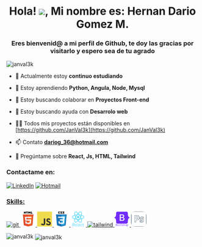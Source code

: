 <h1 align="center">Hola! <img src="https://github.com/TheDudeThatCode/TheDudeThatCode/blob/master/Assets/Developer.gif" width="30px">, Mi nombre es: Hernan Dario Gomez M.</h1>
<h3 align="center">Eres bienvenid@ a mi perfil de Github, te doy las gracias por visitarlo y espero sea de tu agrado</h3>

<p align="left"> <img src="https://komarev.com/ghpvc/?username=janval3k&label=Profile%20views&color=0e75b6&style=flat" alt="janval3k" /> </p>

- 🔭 Actualmente estoy **continuo estudiando**

- 🌱 Estoy aprendiendo **Python, Angula, Node, Mysql**

- 👯 Estoy buscando colaborar en **Proyectos Front-end**

- 🤝 Estoy buscando ayuda con **Desarrolo web**

- 👨‍💻 Todos mis proyectos están disponibles en [https://github.com/JanVal3k](https://github.com/JanVal3k)

- :mailbox: Contato **dariog_36@hotmail.com**

- 💬 Pregúntame sobre **React, Js, HTML, Tailwind**

<h3 align="left">Contactame en:</h3>
<p align="left">
<a href="https://www.linkedin.com/in/hernan-dario-gomez-marquez-b12958203/" target="blank"><img src="https://img.shields.io/static/v1?style=for-the-badge&message=LinkedIn&color=0A66C2&logo=LinkedIn&logoColor=FFFFFF&label=" alt="LinkedIn" /></a>
<a href="mailto:dariog_36@hormail.com" target="_blank">
<img src="https://img.shields.io/static/v1?style=for-the-badge&message=Hotmail&color=0078D4&logo=Microsoft%20Outlook&logoColor=FFFFFF&label=" alt="Hotmail" />
</p>

<h3 align="left">Skills:</h3>
<p align="left"> 
  <a href="https://git-scm.com/" target="_blank" rel="noreferrer"> 
    <img src="https://www.vectorlogo.zone/logos/git-scm/git-scm-icon.svg" alt="git" width="40" height="40"/> 
  </a> 
  <a href="https://www.w3.org/html/" target="_blank" rel="noreferrer"> 
    <img src="https://raw.githubusercontent.com/devicons/devicon/master/icons/html5/html5-original-wordmark.svg" alt="html5" width="40" height="40"/> 
  </a> 
  <a href="https://developer.mozilla.org/en-US/docs/Web/JavaScript" target="_blank" rel="noreferrer"> 
    <img src="https://raw.githubusercontent.com/devicons/devicon/master/icons/javascript/javascript-original.svg" alt="javascript" width="40" height="40"/> 
  </a> 
  <a href="https://www.w3schools.com/css/" target="_blank" rel="noreferrer"> 
    <img src="https://raw.githubusercontent.com/devicons/devicon/master/icons/css3/css3-original-wordmark.svg" alt="css3" width="40" height="40"/> 
  </a> 
  <a href="https://reactjs.org/" target="_blank" rel="noreferrer"> 
    <img src="https://raw.githubusercontent.com/devicons/devicon/master/icons/react/react-original-wordmark.svg" alt="react" width="40" height="40"/> 
  </a> 
  <a href="https://tailwindcss.com/" target="_blank" rel="noreferrer"> 
    <img src="https://www.vectorlogo.zone/logos/tailwindcss/tailwindcss-icon.svg" alt="tailwind" width="40" height="40"/> 
  </a> 
  <a href="https://getbootstrap.com" target="_blank" rel="noreferrer"> 
    <img src="https://raw.githubusercontent.com/devicons/devicon/master/icons/bootstrap/bootstrap-plain-wordmark.svg" alt="bootstrap" width="40" height="40"/> 
  </a> 
  <a href="https://www.photoshop.com/en" target="_blank" rel="noreferrer"> 
    <img src="https://raw.githubusercontent.com/devicons/devicon/master/icons/photoshop/photoshop-line.svg" style="background-white: red; border-radius: 10px;" alt="photoshop" width="40" height="40"/> 
  </a> 
</p>

<p><img align="left" src="https://github-readme-stats.vercel.app/api/top-langs?username=janval3k&show_icons=true&locale=en&layout=compact" alt="janval3k" /></p>

<p>&nbsp;<img align="center" src="https://github-readme-stats.vercel.app/api?username=janval3k&show_icons=true&locale=en" alt="janval3k" /></p>
